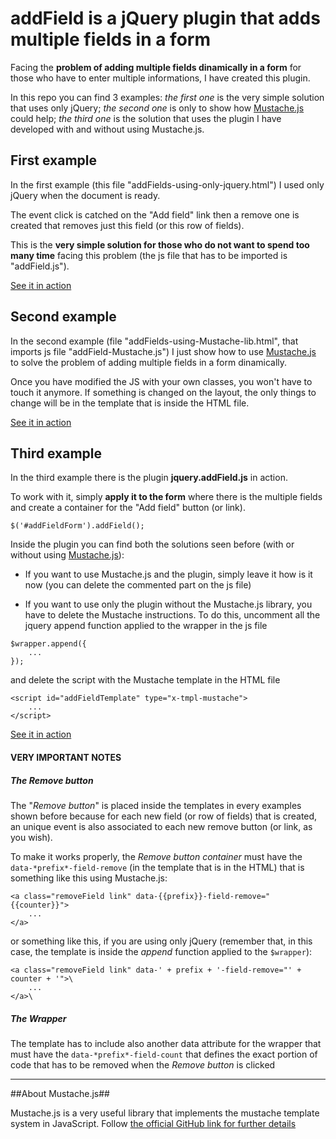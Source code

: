 # addField is a jQuery plugin that adds multiple fields in a form

Facing the **problem of adding multiple fields dinamically in a form** for those who have to enter multiple informations, I have created this plugin.

In this repo you can find 3 examples: *the first one* is the very simple solution that uses only jQuery; *the second one* is only to show how [Mustache.js](https://github.com/janl/mustache.js/) could help; *the third one* is the solution that uses the plugin I have developed with and without using Mustache.js.

## First example

In the first example (this file "addFields-using-only-jquery.html") I used only jQuery when the document is ready.

The event click is catched on the "Add field" link then  a remove one is created that removes just this field (or this row of fields).

This is the **very simple solution for those who do not want to spend too many time** facing this problem (the js file that has to be imported is "addField.js").

[See it in action](http://riccardoandreatta.com/web-app/addField/addFields-using-only-jquery.html)

## Second example

In the second example (file "addFields-using-Mustache-lib.html", that imports js file "addField-Mustache.js") I just show how to use [Mustache.js](https://github.com/janl/mustache.js/) to solve the problem of adding multiple fields in a form dinamically.

Once you have modified the JS with your own classes, you won't have to touch it anymore. If something is changed on the layout, the only things to change will be in the template that is inside the HTML file.

[See it in action](http://riccardoandreatta.com/web-app/addField/addFields-using-Mustache-lib.html)

## Third example

In the third example there is the plugin **jquery.addField.js** in action.

To work with it, simply **apply it to the form** where there is the multiple fields and create a container for the "Add field" button (or link).

```
$('#addFieldForm').addField();
```

Inside the plugin you can find both the solutions seen before (with or without using [Mustache.js](https://github.com/janl/mustache.js/)):

* If you want to use Mustache.js and the plugin, simply leave it how is it now (you can delete the commented part on the js file)

* If you want to use only the plugin without the Mustache.js library, you have to delete the Mustache instructions. To do this, uncomment all the jquery append function applied to the wrapper in the js file

```
$wrapper.append({
	...
});
```

and delete the script with the Mustache template in the HTML file

```
<script id="addFieldTemplate" type="x-tmpl-mustache">
	...
</script>
```

[See it in action](http://riccardoandreatta.com/web-app/addField/addFields-using-plugin-jquery.addField-and-Mustache-lib.html)

#### VERY IMPORTANT NOTES

##### The *Remove button*

The "*Remove button*" is placed inside the templates in every examples shown before because for each new field (or row of fields) that is created, an unique event is also associated to each new remove button (or link, as you wish).

To make it works properly, the *Remove button container* must have the ```data-*prefix*-field-remove``` (in the template that is in the HTML) that is something like this using Mustache.js:

```
<a class="removeField link" data-{{prefix}}-field-remove="{{counter}}">
	...
</a>
```

or something like this, if you are using only jQuery (remember that, in this case, the template is inside the *append* function applied to the ```$wrapper```):

```
<a class="removeField link" data-' + prefix + '-field-remove="' + counter + '">\
	...
</a>\
```

##### The *Wrapper*

The template has to include also another data attribute for the wrapper that must have the ```data-*prefix*-field-count``` that defines the exact portion of code that has to be removed when the *Remove button* is clicked

---------

##About Mustache.js##

Mustache.js is a very useful library that implements the mustache template system in JavaScript. Follow [the official GitHub link for further details](https://github.com/janl/mustache.js/)
